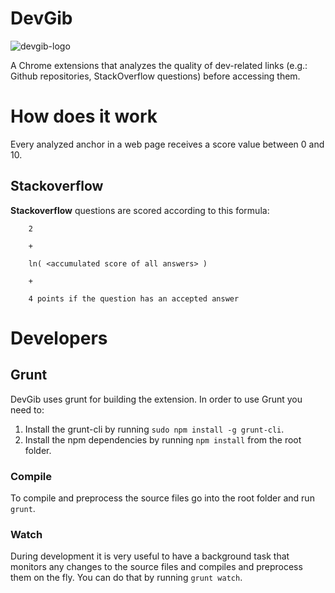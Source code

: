 DevGib
======

![devgib-logo](https://raw.github.com/iic-ninjas/DevGib/master/assets/icons/icon128.png)

A Chrome extensions that analyzes the quality of dev-related links (e.g.: Github repositories, StackOverflow questions) before accessing them.

# How does it work #

Every analyzed anchor in a web page receives a score value between 0 and 10.

## Stackoverflow ##

__Stackoverflow__ questions are scored according to this formula:

```
    2

    +

    ln( <accumulated score of all answers> )

    +

    4 points if the question has an accepted answer
```

# Developers

## Grunt ##

DevGib uses grunt for building the extension. In order to use Grunt you need to:

1. Install the grunt-cli by running ```sudo npm install -g grunt-cli```.
2. Install the npm dependencies by running ```npm install``` from the root folder.

### Compile ###

To compile and preprocess the source files go into the root folder and run ```grunt```.

### Watch ###

During development it is very useful to have a background task that monitors any changes to the source files and compiles and preprocess them on the fly. You can do that by running ```grunt watch```.
